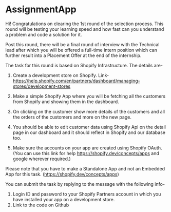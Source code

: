 # AssignmentApp

Hi! Congratulations on clearing the 1st round of the selection process. This round will be testing your learning speed and how fast can you understand a problem and code a solution for it.	

Post this round, there will be a final round of interview with the Technical lead after which you will be offered a full-time intern position which can further result into a Placement Offer at the end of the internship.

The task for this round is based on Shopify Infrastructure. The details are-

1. Create a development store on Shopify. Link- https://help.shopify.com/en/partners/dashboard/managing-stores/development-stores

2. Make a simple Shopify App where you will be fetching all the customers from Shopify and showing them in the dashboard.

3. On clicking on the customer show more details of the customers and all the orders of the customers and more on the new page.

4. You should be able to edit customer data using Shopify Api on the detail page in our dashboard and it should reflect in Shopify and our database too.

 5. Make sure the accounts on your app are created using Shopify OAuth. (You can use this link for help https://shopify.dev/concepts/apps and google wherever required.)

Please note that you have to make a Standalone App and not an Embedded App for this task. (https://shopify.dev/concepts/apps)

You can submit the task by replying to the message with the following info-
1. Login ID and password to your Shopify Partners account in which you have installed your app on a development store.
2. Link to the code on Github
